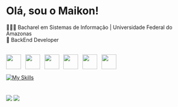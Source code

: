 # Olá, sou o Maikon!
🧑🏽‍💻 Bacharel em Sistemas de Informação | Universidade Federal do Amazonas <br>
👀 BackEnd Developer
<br><br>
<div style="display: flex;">
<img src="https://cdn.jsdelivr.net/gh/devicons/devicon/icons/javascript/javascript-original.svg" width="40" height="40"/>&nbsp; &nbsp; 
<img src="https://cdn.jsdelivr.net/gh/devicons/devicon/icons/html5/html5-original.svg" width="40" height="40"/>&nbsp; &nbsp;
<img src="https://cdn.jsdelivr.net/gh/devicons/devicon/icons/css3/css3-original.svg" width="40" height="40"/>&nbsp; &nbsp;
<img src="https://cdn.jsdelivr.net/gh/devicons/devicon/icons/git/git-original.svg" width="40" height="40"/>&nbsp; &nbsp;
<img src="https://cdn.jsdelivr.net/gh/devicons/devicon/icons/php/php-plain.svg" width="40" height="40"/>&nbsp; &nbsp;
<img src="https://cdn.jsdelivr.net/gh/devicons/devicon/icons/react/react-original.svg" width="40" height="40"/>
</div>

[![My Skills](https://skillicons.dev/icons?i=js,html,css,wasm)](https://skillicons.dev)

#
<div>
<a href = "mailto:maikonsm7@gmail.com"><img loading="lazy" src="https://img.shields.io/badge/Gmail-D14836?style=for-the-badge&logo=gmail&logoColor=white" target="_blank"></a>
<a href="https://www.linkedin.com/in/maikon-monteiro" target="_blank"><img loading="lazy" src="https://img.shields.io/badge/-LinkedIn-%230077B5?style=for-the-badge&logo=linkedin&logoColor=white" target="_blank"></a>   
</div>
          
          
          
          
          
